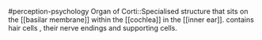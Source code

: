 #perception-psychology 
Organ of Corti::Specialised structure that sits on the [[basilar membrane]] within the [[cochlea]] in the [[inner ear]]. contains hair cells , their nerve endings and supporting cells. 